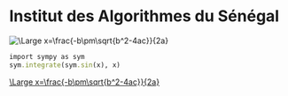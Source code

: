 
# Institut des Algorithmes du Sénégal

![\Large x=\frac{-b\pm\sqrt{b^2-4ac}}{2a}](https://latex.codecogs.com/svg.latex?\Large&space;lim_{x\rightarrow0}\frac{\sin(x)}{x})



```ruby
import sympy as sym
sym.integrate(sym.sin(x), x)
```



[\Large x=\frac{-b\pm\sqrt{b^2-4ac}}{2a}](https://latex.codecogs.com/svg.latex?\Large&space;log(x))
